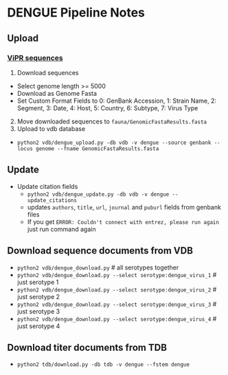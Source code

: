 # DENGUE Pipeline Notes

## Upload

### [ViPR sequences](https://www.viprbrc.org/brc/vipr_genome_search.spg?method=ShowCleanSearch&decorator=flavi_dengue)

1. Download sequences
  * Select genome length >= 5000
  * Download as Genome Fasta
  * Set Custom Format Fields to 0: GenBank Accession, 1: Strain Name, 2: Segment, 3: Date, 4: Host, 5: Country, 6: Subtype, 7: Virus Type
2. Move downloaded sequences to `fauna/GenomicFastaResults.fasta`
3. Upload to vdb database
  * `python2 vdb/dengue_upload.py -db vdb -v dengue --source genbank --locus genome --fname GenomicFastaResults.fasta`

## Update

* Update citation fields
  * `python2 vdb/dengue_update.py -db vdb -v dengue --update_citations`
  * updates `authors`, `title`, `url`, `journal` and `puburl` fields from genbank files
  * If you get `ERROR: Couldn't connect with entrez, please run again` just run command again    

## Download sequence documents from VDB

* `python2 vdb/dengue_download.py` # all serotypes together
* `python2 vdb/dengue_download.py --select serotype:dengue_virus_1` # just serotype 1
* `python2 vdb/dengue_download.py --select serotype:dengue_virus_2` # just serotype 2
* `python2 vdb/dengue_download.py --select serotype:dengue_virus_3` # just serotype 3
* `python2 vdb/dengue_download.py --select serotype:dengue_virus_4` # just serotype 4

## Download titer documents from TDB

* `python2 tdb/download.py -db tdb -v dengue --fstem dengue`

